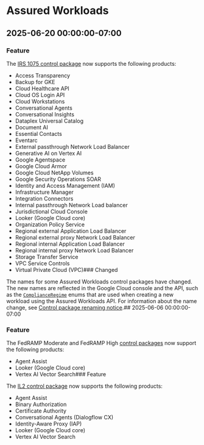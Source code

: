 # Assured Workloads

## 2025-06-20 00:00:00-07:00

### Feature

The [IRS 1075 control package](https://cloud.google.com/assured-workloads/docs/control-packages#irs-1075) now supports the following products:

* Access Transparency
* Backup for GKE
* Cloud Healthcare API
* Cloud OS Login API
* Cloud Workstations
* Conversational Agents
* Conversational Insights
* Dataplex Universal Catalog
* Document AI
* Essential Contacts
* Eventarc
* External passthrough Network Load Balancer
* Generative AI on Vertex AI
* Google Agentspace
* Google Cloud Armor
* Google Cloud NetApp Volumes
* Google Security Operations SOAR
* Identity and Access Management (IAM)
* Infrastructure Manager
* Integration Connectors
* Internal passthrough Network Load balancer
* Jurisdictional Cloud Console
* Looker (Google Cloud core)
* Organization Policy Service
* Regional external Application Load Balancer
* Regional external proxy Network Load Balancer
* Regional internal Application Load Balancer
* Regional internal proxy Network Load Balancer
* Storage Transfer Service
* VPC Service Controls
* Virtual Private Cloud (VPC)### Changed

The names for some Assured Workloads control packages have changed. The new names are reflected in the Google Cloud console and the API, such as the [`ComplianceRegime`](https://cloud.google.com/assured-workloads/docs/reference/rest/Shared.Types/ComplianceRegime) enums that are used when creating a new workload using the Assured Workloads API. For information about the name change, see [Control package renaming notice](https://cloud.google.com/assured-workloads/docs/overview#name-change).## 2025-06-06 00:00:00-07:00

### Feature

The FedRAMP Moderate and FedRAMP High [control packages](https://cloud.google.com/assured-workloads/docs/control-packages#regulatory-controls) now support the following products:

* Agent Assist
* Looker (Google Cloud core)
* Vertex AI Vector Search### Feature

The [IL2 control package](https://cloud.google.com/assured-workloads/docs/control-packages#il2) now supports the following products:

* Agent Assist
* Binary Authorization
* Certificate Authority
* Conversational Agents (Dialogflow CX)
* Identity-Aware Proxy (IAP)
* Looker (Google Cloud core)
* Vertex AI Vector Search